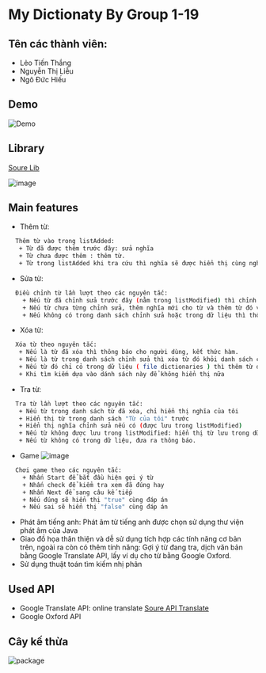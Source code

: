 # My Dictionaty By Group 1-19

## Tên các thành viên:

- Lẻo Tiến Thắng
- Nguyễn Thị Liễu
- Ngô Đức Hiếu

## Demo

![Demo](https://github.com/hieu2642/Dictionary_Ui/assets/102776233/a9d7d7ef-ba21-468f-a24f-a5e34b080c81)
## Library

[Soure Lib](https://sourceforge.net/projects/freetts/files/)

![image](https://github.com/hieu2642/Dictionary_Ui/assets/102776233/53b4fa31-4e45-4792-bc83-f9ff141ceba6)

## Main features

- Thêm từ:
```sh
  Thêm từ vào trong listAdded:
   + Từ đã được thêm trước đây: sửa nghĩa
   + Từ chưa được thêm : thêm từ.
   + Từ trong listAdded khi tra cứu thì nghĩa sẽ được hiển thị cùng nghĩa của dữ liệu.
```
- Sửa từ:
```sh
  Điều chỉnh từ lần lượt theo các nguyên tắc:
    + Nếu từ đã chỉnh sửa trước đây (nằm trong listModified) thì chỉnh sửa phần giải thích trong listModified
    + Nếu từ chưa từng chỉnh sửa, thêm nghĩa mới cho từ và thêm từ đó vào trong listModified.
    + Nếu không có trong danh sách chỉnh sửa hoặc trong dữ liệu thì thông báo "Chưa có dữ liệu về từ này!"
```
- Xóa từ:
```sh
  Xóa từ theo nguyên tắc:
   + Nếu là từ đã xóa thì thông báo cho người dùng, kết thức hàm.
   + Nếu là từ trong danh sách chỉnh sửa thì xóa từ đó khỏi danh sách chỉnh sửa.
   + Nếu từ đó chỉ cỏ trong dữ liệu ( file dictionaries ) thì thêm từ đó vào danh sách từ đã xóa
   + Khi tìm kiếm dựa vào dánh sách này để không hiển thị nữa
```
- Tra từ:
```sh
  Tra từ lần lượt theo các nguyên tắc:
   + Nếu từ trong danh sách từ đã xóa, chỉ hiển thị nghĩa của tôi
   + Hiển thị từ trong danh sách "Từ của tôi" trước
   + Hiển thị nghĩa chỉnh sửa nếu có (được lưu trong listModified)
   + Nếu từ không được lưu trong listModified: hiển thị từ lưu trong dữ liệu - tức file dictionaries.
   + Nếu từ không có trong dữ liệu, đưa ra thông báo.
```
- Game
![image](https://github.com/hieu2642/Dictionary_Ui/assets/102776233/7cd7d0a8-88b9-4dff-b974-89307b3e5c08)

```sh
  Chơi game theo các nguyên tắc:
    + Nhấn Start để bắt đầu hiện gợi ý từ
    + Nhấn check để kiểm tra xem đã đúng hay
    + Nhấn Next để sang câu kế tiếp
    + Nếu đúng sẽ hiển thị "true" cùng đáp án
    + Nếu sai sẽ hiển thị "false" cùng đáp án
```
- Phát âm tiếng anh: Phát âm từ tiếng anh được chọn sử dụng thư viện phát âm của Java
- Giao đồ họa thân thiện và dễ sử dụng tích hợp các tính năng cơ bản trên, ngoài ra còn có thêm tính năng: Gợi ý từ đang tra, dịch văn bản bằng Google Translate API, lấy ví dụ cho từ bằng Google Oxford.
- Sử dụng thuật toán tìm kiếm nhị phân

## Used API

- Google Translate API: online translate [Soure API Translate](https://script.google.com/macros/s/AKfycbzzimSXyRhh4zy2rePQ-cTwisM1WdYZRVc1x1UVRj0-NCV2DHkprugTqvoOsh95APWy/exec)
- Google Oxford API

## Cây kế thừa 

![package](https://github.com/hieu2642/Dictionary_Ui/assets/102776233/4efde6bf-090e-4225-98e2-601dc926ce29)
